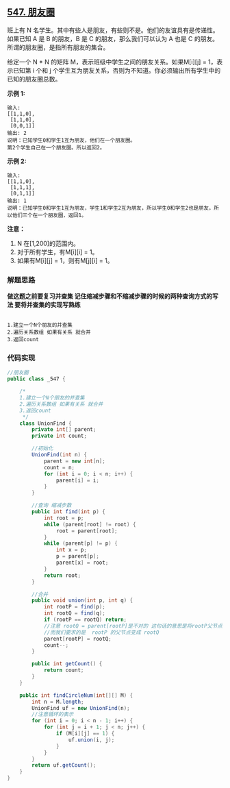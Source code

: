 ## [547. 朋友圈](https://leetcode-cn.com/problems/friend-circles/)

班上有 N 名学生。其中有些人是朋友，有些则不是。他们的友谊具有是传递性。如果已知 A 是 B 的朋友，B 是 C 的朋友，那么我们可以认为 A 也是 C 的朋友。所谓的朋友圈，是指所有朋友的集合。

给定一个 N * N 的矩阵 M，表示班级中学生之间的朋友关系。如果M[i][j] = 1，表示已知第 i 个和 j 个学生互为朋友关系，否则为不知道。你必须输出所有学生中的已知的朋友圈总数。

**示例 1:**

```
输入: 
[[1,1,0],
 [1,1,0],
 [0,0,1]]
输出: 2 
说明：已知学生0和学生1互为朋友，他们在一个朋友圈。
第2个学生自己在一个朋友圈。所以返回2。
```

**示例 2:**

```
输入: 
[[1,1,0],
 [1,1,1],
 [0,1,1]]
输出: 1
说明：已知学生0和学生1互为朋友，学生1和学生2互为朋友，所以学生0和学生2也是朋友，所以他们三个在一个朋友圈，返回1。
```

**注意：**

1. N 在[1,200]的范围内。
2. 对于所有学生，有M[i][i] = 1。
3. 如果有M[i][j] = 1，则有M[j][i] = 1。

### 解题思路

**做这题之前要复习并查集 记住缩减步骤和不缩减步骤的时候的两种查询方式的写法 要将并查集的实现写熟练**

```

1.建立一个N个朋友的并查集
2.遍历关系数组 如果有关系 就合并
3.返回count
```

### 代码实现

```java
//朋友圈
public class _547 {

    /*
    1.建立一个N个朋友的并查集
    2.遍历关系数组 如果有关系 就合并
    3.返回count
     */
    class UnionFind {
        private int[] parent;
        private int count;

        //初始化
        UnionFind(int n) {
            parent = new int[n];
            count = n;
            for (int i = 0; i < n; i++) {
                parent[i] = i;
            }
        }

        //查询 缩减步数
        public int find(int p) {
            int root = p;
            while (parent[root] != root) {
                root = parent[root];
            }
            while (parent[p] != p) {
                int x = p;
                p = parent[p];
                parent[x] = root;
            }
            return root;
        }

        //合并
        public void union(int p, int q) {
            int rootP = find(p);
            int rootQ = find(q);
            if (rootP == rootQ) return;
            //注意 rootQ = parent[rootP]是不对的 这句话的意思是将rootP父节点的值赋值给rootQ
            //而我们要求的是  rootP 的父节点变成 rootQ
            parent[rootP] = rootQ;
            count--;
        }

        public int getCount() {
            return count;
        }
    }

    public int findCircleNum(int[][] M) {
        int n = M.length;
        UnionFind uf = new UnionFind(n);
        //注意循环的表示
        for (int i = 0; i < n - 1; i++) {
            for (int j = i + 1; j < n; j++) {
                if (M[i][j] == 1) {
                    uf.union(i, j);
                }
            }
        }
        return uf.getCount();
    }
}

```


